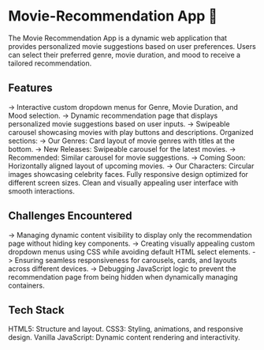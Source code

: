 # Movie-Recommendation App 🎥
The Movie Recommendation App is a dynamic web application that provides personalized movie suggestions based on user preferences. Users can select their preferred genre, movie duration, and mood to receive a tailored recommendation.

## Features
-> Interactive custom dropdown menus for Genre, Movie Duration, and Mood selection.
-> Dynamic recommendation page that displays personalized movie suggestions based on user inputs.
-> Swipeable carousel showcasing movies with play buttons and descriptions.
  Organized sections:
-> Our Genres: Card layout of movie genres with titles at the bottom.
-> New Releases: Swipeable carousel for the latest movies.
-> Recommended: Similar carousel for movie suggestions.
-> Coming Soon: Horizontally aligned layout of upcoming movies.
-> Our Characters: Circular images showcasing celebrity faces.
Fully responsive design optimized for different screen sizes.
Clean and visually appealing user interface with smooth interactions.

## Challenges Encountered
-> Managing dynamic content visibility to display only the recommendation page without hiding key components.
-> Creating visually appealing custom dropdown menus using CSS while avoiding default HTML select elements.
-> Ensuring seamless responsiveness for carousels, cards, and layouts across different devices.
-> Debugging JavaScript logic to prevent the recommendation page from being hidden when dynamically managing containers.

## Tech Stack
HTML5: Structure and layout.
CSS3: Styling, animations, and responsive design.
Vanilla JavaScript: Dynamic content rendering and interactivity.


